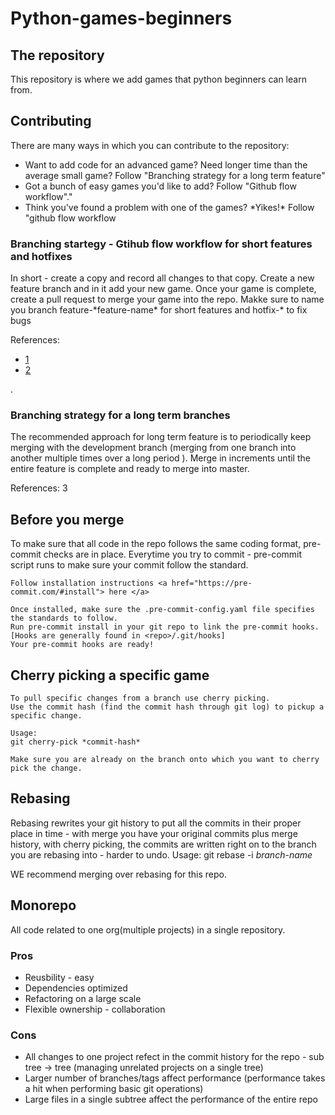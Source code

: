 # Python-games-beginners
## The repository
This repository is where we add games that python beginners can learn from.

## Contributing
<p>There are many ways in which you can contribute to the repository:
  <ul>
    <li> Want to add code for an advanced game? Need longer time than the average small game? Follow "Branching strategy for a long term feature"
    <li> Got a bunch of easy games you'd like to add? Follow "Github flow workflow"."
    <li> Think you've found a problem with one of the games? *Yikes!* Follow "github flow workflow

  </ul>
</p>

### Branching startegy - Gtihub flow workflow for short features and hotfixes
<p>
In short - create a copy and record all changes to that copy.
Create a new feature branch and in it add your new game.
Once your game is complete, create a pull request to merge your game into the repo.
Makke sure to name you branch feature-*feature-name* for short features and hotfix-* to fix bugs
</p>


<p>
References:
<ul>
  <li><a href="https://pradeeploganathan.com/git/git-branching-strategies/">1</a>
  <li><a href="https://medium.com/@patrickporto/4-branching-workflows-for-git-30d0aaee7bf">2</a>
</ul>
</p>.

### Branching strategy for a long term branches
  <p>
    The recommended approach for long term feature is to periodically keep merging with the development branch (merging from one branch into another multiple times over a long period ).
    Merge in increments until the entire feature is complete and ready to merge into master.
    </p>

  <p>
    References: <a herf="https://git-scm.com/book/en/v2/Git-Branching-Branching-Workflows"> 3 </a>
  </p>



## Before you merge

<p>
    To make sure that all code in the repo follows the same coding format, pre-commit checks are in place.
    Everytime you try to commit - pre-commit script runs to make sure your commit follow the standard.

    Follow installation instructions <a href="https://pre-commit.com/#install"> here </a>

    Once installed, make sure the .pre-commit-config.yaml file specifies the standards to follow.
    Run pre-commit install in your git repo to link the pre-commit hooks. [Hooks are generally found in <repo>/.git/hooks]
    Your pre-commit hooks are ready!




</p>

## Cherry picking a specific game
    To pull specific changes from a branch use cherry picking.
    Use the commit hash (find the commit hash through git log) to pickup a specific change.

    Usage:
    git cherry-pick *commit-hash*

    Make sure you are already on the branch onto which you want to cherry pick the change.

## Rebasing
  Rebasing rewrites your git history to put all the commits in their proper place in time - with merge you have your original commits plus merge history, with cherry picking, the commits are written right on to the branch you are rebasing into - harder to undo.
  Usage:
  git rebase -i *branch-name*

  WE recommend merging over rebasing for this repo.

## Monorepo
  <p>
  All code related to one org(multiple projects) in a single repository.

  ### Pros
  <ul>
    <li> Reusbility - easy
    <li> Dependencies optimized
    <li> Refactoring on a large scale
    <li> Flexible ownership - collaboration
  </ul>


  ### Cons
  <ul>
    <li> All changes to one project refect in the commit history for the repo - sub tree -> tree (managing unrelated projects on a single tree)
    <li> Larger number of branches/tags affect performance (performance takes a hit when performing basic git operations)
    <li> Large files in a single subtree affect the performance of the entire repo
  </ul>
  </p>
